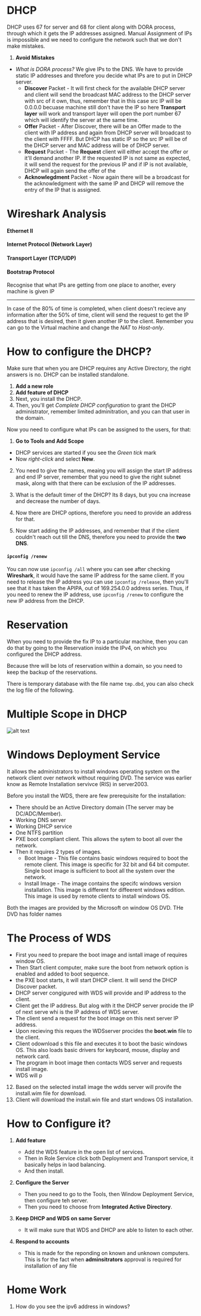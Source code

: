# DHCP

DHCP uses 67 for server and 68 for client along with DORA process, through which it gets the IP addresses assigned. Manual Assignment of IPs is impossible and we need to configure the network such that we don't make mistakes.

1. **Avoid Mistakes**
  - *What is DORA process?* We give IPs to the DNS. We have to provide static IP addresses and threfore you decide what IPs are to put in DHCP server. 
    - **Discover** Packet - It will first check for the available DHCP server and client will send the broadcast MAC address to the DHCP server with src of it own, thus, remember that in this case src IP will be 0.0.0.0 becuase machine still don't have the IP so here **Transport layer** will work and transport layer will open the port number 67 which will identify the server at the same time.
    - **Offer** Packet - After Discover, there will be an Offer made to the client with IP address and again from DHCP server will broadcast to the client with FFFF. But DHCP has static IP so the src IP will be of the DHCP server and MAC address will be of DHCP server.
    - **Request** Packet - The **Request** client will either accept the offer or it'll demand another IP. If the requested IP is not same as expected, it will send the request for the previous IP and if IP is not available, DHCP will again send the offer of the 
    - **Acknowlegdment** Packet - Now again there will be a broadcast for the acknowledgment with the same IP and DHCP will remove the entry of the IP that is assigned.  

# Wireshark Analysis

#### Ethernet II 

#### Internet Protocol (Network Layer)

#### Transport Layer (TCP/UDP)

#### Bootstrap Protocol

Recognise that what IPs are getting from one place to another, every machine is given IP

---

In case of the 80% of time is completed, when client doesn't recieve any information after the 50% of time, client will send the request to get the IP address that is desired, then it given another IP to the client. Remember you can go to the Virtual machine and change the *NAT* to *Host-only*.


# How to configure the DHCP?

Make sure that when you are DHCP requires any Active Directory, the right answers is no. DHCP can be installed standalone. 
1. **Add a new role**
2. **Add feature of DHCP**
3. Next, you install the DHCP.
4. Then, you'll get *Complete DHCP configuration* to grant the DHCP administrator, remember limited adminitration, and you can that user in the domain.

Now you need to configure what IPs can be assigned to the users, for that:

1. **Go to Tools and Add Scope**
  - DHCP services are started if you see the *Green tick* mark
  - Now *right-click* and select **New**.

2. You need to give the names, meaing you will assign the start IP address and end IP server, remember that you need to give the right subnet mask, along with that there can be exclusion of the IP addresses.

3. What is the default timer of the DHCP? Its 8 days, but you cna increase and decrease the number of days.

4. Now there are DHCP options, therefore you need to provide an address for that. 

5. Now start adding the IP addresses, and remember that if the client couldn't reach out till the DNS, therefore you need to provide the **two DNS**. 

#### `ipconfig /renew`

You can now use `ipconfig /all` where you can see after checking **Wireshark**, it would have the same IP address for the same client. If you need to release the IP address you can use `ipconfig /release`, then you'll see that it has taken the APIPA, out of 169.254.0.0 address series. Thus, if you need to renew the IP address, use `ipconfig /renew` to configure the new IP address from the DHCP.

# Reservation
When you need to provide the fix IP to a particular machine, then you can do that by going to the Reservation inside the IPv4, on which you configured the DHCP address.

Because thre will be lots of reservation within a domain, so you need to keep the backup of the reservations. 

There is temporary database with the file name `tmp.dbd`, you can also check the log file of the following. 

# Multiple Scope in DHCP 

![alt text](multiple-scope.png)

# Windows Deployment Service

It allows the administrators to install windows operating system on the network client over network without requiring DVD. The service was earlier know as Remote Installation servivce (RIS) in server2003.

Before you install the WDS, there are few prerequisite for the installation:

- There should be an Active Directory domain (The server may be DC/ADC/Member).
- Working DNS server
- Working DHCP service
- One NTFS partition
- PXE boot compliant client. This allows the sytem to boot all over the network.
- Then it requires 2 types of images. 
  - Boot Image - This file contains basic windows required to boot the remote client. This image is specific for 32 bit and 64 bit computer. Single boot image is sufficient to boot all the system over the network.
  - Install Image - The image contains the specifc windows version installation. This image is different for diffeerent windows edition. This image is used by remote clients to install windows OS.

Both the images are provided by the Microsoft on window OS DVD. THe DVD has folder names 

# The Process of WDS

- First you need to prepare the boot image and isntall image of requires window OS.
- Then Start client computer, make sure the boot from network option is enabled and added to boot sequence.
- the PXE boot starts, it will start DHCP client. It will send the DHCP Discover packet.
- DHCP server congigured with WDS will provide and IP address to the client.
- Client get the IP address. But alog with it the DHCP server procide the IP of next serve whi is the IP address of WDS server.
- The client send a request for the boot image on this next server IP address.
- Upon recieving this reques the WDSserver procides the **boot.win** file to the client.
- Client odownload s this file and executes it to boot the basic windows OS. This also loads basic drivers for keyboard, mouse, display and network card.
- The program in boot image then contacts WDS server and requests install image.
- WDS will p
12. Based on the selected install image the wdds server will provife the install.wim file for download.
13. Client will download the install.win file and start wndows OS installation. 

# How to Configure it?

1. **Add feature**
    - Add the WDS feature in the open list of services.
    - Then in Role Service click both Deployment and Transport service, it basically helps in laod balancing.
    - And then install.

2. **Configure the Server**
    - Then you need to go to the Tools, then Window Deployment Service, then configure teh server.
    - Then you need to choose from **Integrated Active Directory**.

3. **Keep DHCP and WDS on same Server**
    - It will make sure that WDS and DHCP are able to listen to each other.

4. **Respond to accounts**
    - This is made for the reponding on known and unknown computers. This is for the fact when **adminsitrators** approval is required for installation of any file



# Home Work

1. How do you see the ipv6 address in windows?

